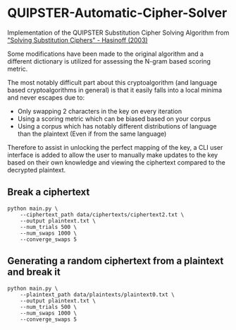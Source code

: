 # QUIPSTER-Automatic-Cipher-Solver
Implementation of the QUIPSTER Substitution Cipher Solving Algorithm from ["Solving Substitution Ciphers" - Hasinoff (2003)](https://people.csail.mit.edu/hasinoff/pubs/hasinoff-quipster-2003.pdf)

Some modifications have been made to the original algorithm and a different dictionary is utilized for assessing the N-gram based scoring metric.

The most notably difficult part about this cryptoalgorithm (and language based cryptoalgorithms in general) is that it easily falls into a local minima and never escapes due to:
- Only swapping 2 characters in the key on every iteration
- Using a scoring metric which can be biased based on your corpus
- Using a corpus which has notably different distributions of language than the plaintext (Even if from the same language)

Therefore to assist in unlocking the perfect mapping of the key, a CLI user interface is added to allow the user to manually make updates to the key based on their own knowledge and viewing the ciphertext compared to the decrypted plaintext.

## Break a ciphertext
```
python main.py \
    --ciphertext_path data/ciphertexts/ciphertext2.txt \
    --output plaintext.txt \
    --num_trials 500 \
    --num_swaps 1000 \
    --converge_swaps 5
```

## Generating a random ciphertext from a plaintext and break it
```
python main.py \
    --plaintext_path data/plaintexts/plaintext0.txt \
    --output plaintext.txt \
    --num_trials 500 \
    --num_swaps 1000 \
    --converge_swaps 5
```